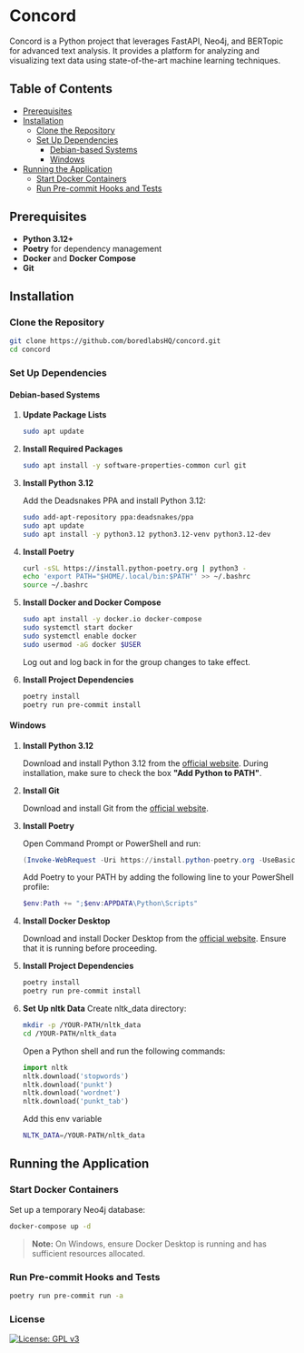 # Concord

Concord is a Python project that leverages FastAPI, Neo4j, and BERTopic for advanced text analysis. It provides a
platform for analyzing and visualizing text data using state-of-the-art machine learning techniques.

## Table of Contents

- [Prerequisites](#prerequisites)
- [Installation](#installation)
    - [Clone the Repository](#clone-the-repository)
    - [Set Up Dependencies](#set-up-dependencies)
        - [Debian-based Systems](#debian-based-systems)
        - [Windows](#windows)
- [Running the Application](#running-the-application)
    - [Start Docker Containers](#start-docker-containers)
    - [Run Pre-commit Hooks and Tests](#run-pre-commit-hooks-and-tests)

## Prerequisites

- **Python 3.12+**
- **Poetry** for dependency management
- **Docker** and **Docker Compose**
- **Git**

## Installation

### Clone the Repository

```bash
git clone https://github.com/boredlabsHQ/concord.git
cd concord
```

### Set Up Dependencies

#### Debian-based Systems

1. **Update Package Lists**

   ```bash
   sudo apt update
   ```

2. **Install Required Packages**

   ```bash
   sudo apt install -y software-properties-common curl git
   ```

3. **Install Python 3.12**

   Add the Deadsnakes PPA and install Python 3.12:

   ```bash
   sudo add-apt-repository ppa:deadsnakes/ppa
   sudo apt update
   sudo apt install -y python3.12 python3.12-venv python3.12-dev
   ```

4. **Install Poetry**

   ```bash
   curl -sSL https://install.python-poetry.org | python3 -
   echo 'export PATH="$HOME/.local/bin:$PATH"' >> ~/.bashrc
   source ~/.bashrc
   ```

5. **Install Docker and Docker Compose**

   ```bash
   sudo apt install -y docker.io docker-compose
   sudo systemctl start docker
   sudo systemctl enable docker
   sudo usermod -aG docker $USER
   ```

   Log out and log back in for the group changes to take effect.

6. **Install Project Dependencies**

   ```bash
   poetry install
   poetry run pre-commit install
   ```

#### Windows

1. **Install Python 3.12**

   Download and install Python 3.12 from the [official website](https://www.python.org/downloads/windows/). During
   installation, make sure to check the box **"Add Python to PATH"**.

2. **Install Git**

   Download and install Git from the [official website](https://git-scm.com/download/win).

3. **Install Poetry**

   Open Command Prompt or PowerShell and run:

   ```powershell
   (Invoke-WebRequest -Uri https://install.python-poetry.org -UseBasicParsing).Content | python -
   ```

   Add Poetry to your PATH by adding the following line to your PowerShell profile:

   ```powershell
   $env:Path += ";$env:APPDATA\Python\Scripts"
   ```

4. **Install Docker Desktop**

   Download and install Docker Desktop from the [official website](https://www.docker.com/products/docker-desktop).
   Ensure that it is running before proceeding.

5. **Install Project Dependencies**

   ```powershell
   poetry install
   poetry run pre-commit install
   ```

6. **Set Up nltk Data**
   Create nltk_data directory:
    ```bash
    mkdir -p /YOUR-PATH/nltk_data
    cd /YOUR-PATH/nltk_data
    ```

   Open a Python shell and run the following commands:

   ```python
   import nltk
   nltk.download('stopwords')
   nltk.download('punkt')
   nltk.download('wordnet')
   nltk.download('punkt_tab')
   ```
   Add this env variable
   ```bash
   NLTK_DATA=/YOUR-PATH/nltk_data
   ```

## Running the Application

### Start Docker Containers

Set up a temporary Neo4j database:

```bash
docker-compose up -d
```

> **Note:** On Windows, ensure Docker Desktop is running and has sufficient resources allocated.

### Run Pre-commit Hooks and Tests

```bash
poetry run pre-commit run -a
```

### License

[![License: GPL v3](https://img.shields.io/badge/License-GPLv3-blue.svg)](LICENSE.md)
